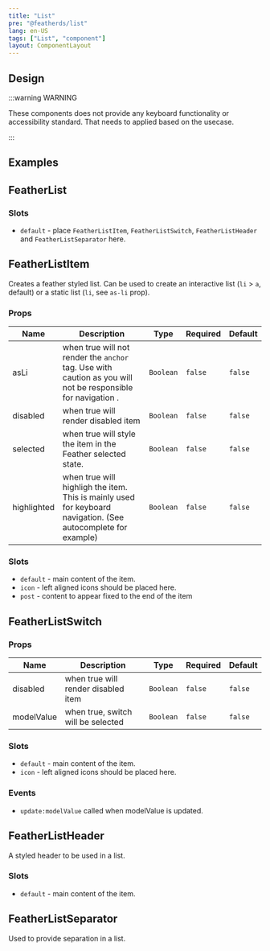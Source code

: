 ```yaml
---
title: "List"
pre: "@featherds/list"
lang: en-US
tags: ["List", "component"]
layout: ComponentLayout
---
```


## Design

:::warning WARNING

These components does not provide any keyboard functionality or accessibility standard. That needs to applied based on the usecase.

:::

## Examples

<List-Examples />

## FeatherList

### Slots

- `default` - place `FeatherListItem`, `FeatherListSwitch`, `FeatherListHeader` and `FeatherListSeparator` here.

## FeatherListItem

Creates a feather styled list. Can be used to create an interactive list (`li` > `a`, default) or a static list (`li`, see `as-li` prop).

### Props

| Name        | Description                                                                                                   | Type      | Required | Default |
| ----------- | ------------------------------------------------------------------------------------------------------------- | --------- | -------- | ------- |
| asLi        | when true will not render the `anchor` tag. Use with caution as you will not be responsible for navigation .  | `Boolean` | `false`  | `false` |
| disabled    | when true will render disabled item                                                                           | `Boolean` | `false`  | `false` |
| selected    | when true will style the item in the Feather selected state.                                                  | `Boolean` | `false`  | `false` |
| highlighted | when true will highligh the item. This is mainly used for keyboard navigation. (See autocomplete for example) | `Boolean` | `false`  | `false` |

### Slots

- `default` - main content of the item.
- `icon` - left aligned icons should be placed here.
- `post` - content to appear fixed to the end of the item

## FeatherListSwitch

### Props

| Name       | Description                         | Type      | Required | Default |
| ---------- | ----------------------------------- | --------- | -------- | ------- |
| disabled   | when true will render disabled item | `Boolean` | `false`  | `false` |
| modelValue | when true, switch will be selected  | `Boolean` | `false`  | `false` |

### Slots

- `default` - main content of the item.
- `icon` - left aligned icons should be placed here.

### Events

- `update:modelValue` called when modelValue is updated.

## FeatherListHeader

A styled header to be used in a list.

### Slots

- `default` - main content of the item.

## FeatherListSeparator

Used to provide separation in a list.
